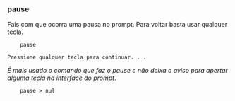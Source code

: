 ### pause

Fais com que ocorra uma pausa no prompt. Para voltar basta usar qualquer tecla.

		pause

``Pressione qualquer tecla para continuar. . .``

_É mais usado o comando que faz o pause e não deixa o aviso para apertar alguma tecla na interface do prompt_.

		pause > nul
